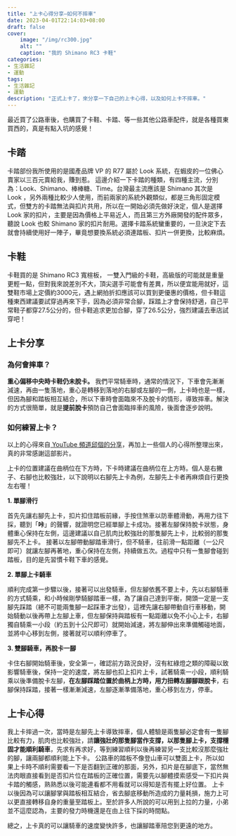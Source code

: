 ```yaml
---
title: "上卡心得分享—如何不摔車"
date: 2023-04-01T22:14:03+08:00
draft: false
cover:
    image: "/img/rc300.jpg"
    alt: ""
    caption: "我的 Shimano RC3 卡鞋"
categories: 
- 生活雜記
- 運動
tags: 
- 生活雜記
- 運動
description: "正式上卡了，來分享一下自己的上卡心得，以及如何上卡不摔車。"
---
```


最近買了公路車後，也購買了卡鞋、卡踏、等一些其他公路車配件，就是各種買東買西的，真是有點入坑的感覺！

## 卡踏
卡踏部份我所使用的是國產品牌 VP 的 R77 屬於 Look 系統，在蝦皮的一位佛心賣家以三百元賣給我，賺到惹。
這邊介紹一下卡踏的種類，有四種主流，分別為：Look、Shimano、棒棒糖、Time。台灣最主流應該是 Shimano 其次是 Look ，另外兩種比較少人使用，而前兩家的系統外觀類似，都是三角形固定模式，但雙方的卡踏無法與扣片共用，所以在一開始必須先做好決定，個人是選擇 Look 家的扣片，主要是因為價格上平易近人，而且第三方外廠開發的配件眾多，聽說 Look 也較 Shimano 家的扣片耐用。選擇卡踏系統蠻重要的，一旦決定下去就會持續使用好一陣子，畢竟想要換系統必須連踏板、扣片一併更換，比較麻煩。

## 卡鞋
卡鞋買的是 Shimano RC3 寬楦板， 一雙入門級的卡鞋，高級版的可能就是重量更輕一點，但對我來說差別不大，頂尖選手可能會有差異，所以便宜能用就好，這雙鞋市場上定價約3000元，遇上網拍折扣應該可以買到更優惠的價格，但卡鞋這種東西建議要試穿過再來下手，因為必須非常合腳，踩踏上才會保持舒適，自己平常鞋子都穿27.5公分的，但卡鞋追求更加合腳，穿了26.5公分，強烈建議去車店試穿吧！

## 上卡分享

### 為何會摔車？
**重心偏移中央時卡鞋仍未脫卡。** 
我們平常騎車時，通常的情況下，下車會先漸漸減速，再由一隻落地，重心是轉移到落地的右腳或左腳的一側，上卡時也是一樣，但因為腳和踏板相互結合，所以下車時會面臨來不及脫卡的情形，導致摔車。解決的方式很簡單，就是**提前脫卡**預防自己會面臨摔車的風險，後面會逐步說明。
### 如何練習上卡？
以上的心得來自[ YouTube 頻道邱個的分享](https://www.youtube.com/watch?v=atGeZiUaSLU)，再加上一些個人的心得所整理出來，真的非常感謝這部影片。

上卡的位置建議在曲柄位在下方時，下卡時建議在曲柄位在上方時。個人是右撇子、右腳也比較強壯，以下說明以右腳先上卡為例，左腳先上卡者再麻煩自行更換左右喔！

**1. 單腳滑行**

首先先讓右腳先上卡，扣片扣住踏板前緣，手按住煞車以防車體滑動，再用力往下採，聽到「**咔**」的聲響，就證明您已經單腳上卡成功。接著左腳保持脫卡狀態，身體重心保持在左側，這邊建議以自己肌肉比較強壯的那隻腳先上卡，比較弱的那隻腳先不上卡。
接著以左腳帶動腳踏車滑行，但不騎車，往前滑一點距離（一公尺即可）就讓左腳再著地，重心保持在左側，持續做五次。過程中只有一隻腳會碰到踏板，目的是先習慣卡鞋下車的感覺。

**2. 單腳上卡騎車**

順利完成第一步驟以後，接著可以出發騎車，但左腳依舊不要上卡，先以右腳騎車的方式騎乘，和小時候剛學騎腳踏車一樣，為了讓自己達到平衡，開頭一定是一支腳先踩踏（總不可能兩隻腳一起踩車才出發），這裡先讓右腳帶動自行車移動，開始騎動以後再帶上左腳上車，但左腳保持與踏板有一點距離以免不小心上卡，右腳獨自騎乘一小段（約五到十公尺即可）就開始減速，將左腳伸出來準備觸碰地面，並將中心移到左側，接著就可以順利停車了。

**3. 雙腳騎車，再脫卡一腳**

卡住右腳開始騎車後，安全第一，確認前方路況良好，沒有紅綠燈之類的障礙以致影響騎車後，保持一定的速度，將左腳也扣上扣片上卡，試著騎乘一小段，順利騎乘以後準備脫卡左腳，**在左腳踩踏位置於曲柄上方時，用力扭轉左腳腳跟脫卡**，右腳保持踩踏，接著一樣漸漸減速，左腳逐漸準備落地，重心移到左方，停車。

## 上卡心得
我上卡摔過一次，當時是左腳先上卡導致摔車，個人體驗是兩隻腳必定會有一隻腳比較有力，肌肉也比較強壯，請**讓強壯的那隻腳當作支撐，以那隻腳上卡，支撐穩固才能順利騎車**，先求有再求好，等到練習順利以後再練習另一支比較沒那麼強壯的腳，讓兩腳都順利能上下卡。
公路車的踏板不像登山車可以雙面上卡，所以如果上卡時不順利需要看一下是否翻到正確的那面，另外，扣片是在腳底下，當然無法肉眼直接看到是否扣片位在踏板的正確位置，需要先以腳體摸索感受一下扣片與卡踏的觸感，熟熟悉以後可能連看都不用看就可以得知是否有擺上好位置。
上卡以後因為可以讓腳掌與踏板相互結合，省去腳底移動所造成的力量耗損，施力上可以更直接轉移自身的重量至踏板上。至於許多人所說的可以用到上拉的力量，小弟並不這麼認為，主要的發力時機還是在由上往下採的時間點。

總之，上卡真的可以讓騎車的速度變快許多，也讓腳踏車陪您到更遠的地方。